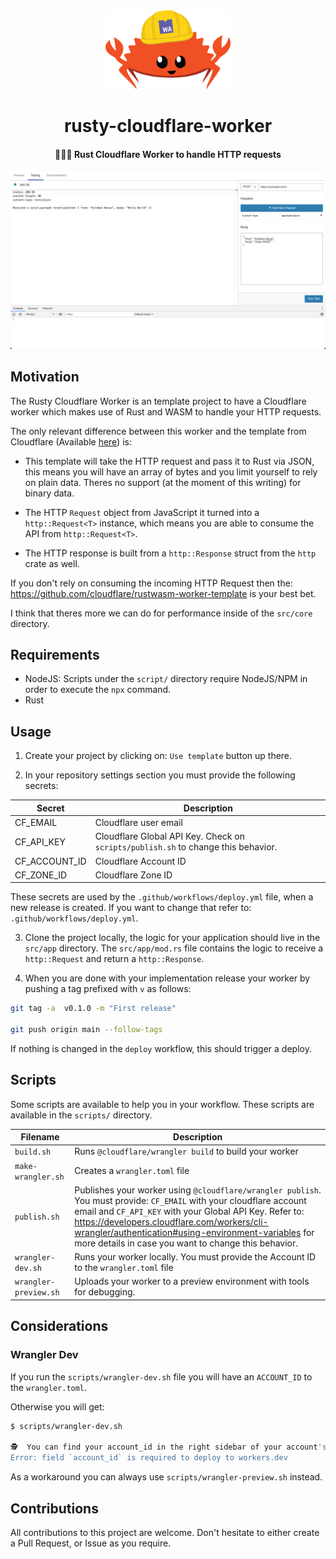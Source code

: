 <div>
  <div align="center" style="display: block; text-align: center;">
    <img src="./assets/ferris_wasm.png" width="200" />
  </div>
  <h1 align="center">rusty-cloudflare-worker</h1>
  <h4 align="center">👷🏻‍♂️ Rust Cloudflare Worker to handle HTTP requests</h4>
</div>

<div align="center">
  <img src="./assets/screenshot.png" width="700" />
</div>

## Motivation

The Rusty Cloudflare Worker is an template project to have a Cloudflare worker
which makes use of Rust and WASM to handle your HTTP requests.

The only relevant difference between this worker and the template from
Cloudflare (Available [here](https://github.com/cloudflare/rustwasm-worker-template)) is:

- This template will take the HTTP request and pass it to Rust via JSON, this
means you will have an array of bytes and you limit yourself to rely on plain
data. Theres no support (at the moment of this writing) for binary data.

- The HTTP `Request` object from JavaScript it turned into a `http::Request<T>`
instance, which means you are able to consume the API from `http::Request<T>`.

- The HTTP response is built from a `http::Response` struct from the `http`
crate as well.

If you don't rely on consuming the incoming HTTP Request then the:
https://github.com/cloudflare/rustwasm-worker-template is your best bet.

I think that theres more we can do for performance inside of the `src/core`
directory.

## Requirements

- NodeJS: Scripts under the `script/` directory require NodeJS/NPM in order to
execute the `npx` command.
- Rust

## Usage

1. Create your project by clicking on: `Use template` button up there.

2. In your repository settings section you must provide the following
secrets:

Secret | Description
--- | ---
CF_EMAIL | Cloudflare user email
CF_API_KEY | Cloudflare Global API Key. Check on `scripts/publish.sh` to change this behavior.
CF_ACCOUNT_ID | Cloudflare Account ID
CF_ZONE_ID | Cloudflare Zone ID

These secrets are used by the `.github/workflows/deploy.yml` file, when a new
release is created. If you want to change that refer to: `.github/workflows/deploy.yml`.

3. Clone the project locally, the logic for your application should live in
the `src/app` directory. The `src/app/mod.rs` file contains the logic to receive
a `http::Request` and return a `http::Response`.

4. When you are done with your implementation release your worker by pushing a
tag prefixed with `v` as follows:

```sh
git tag -a  v0.1.0 -m "First release"

git push origin main --follow-tags
```

If nothing is changed in the `deploy` workflow, this should trigger a deploy.

## Scripts

Some scripts are available to help you in your workflow. These scripts are
available in the `scripts/` directory.

Filename | Description
--- | ---
`build.sh` | Runs `@cloudflare/wrangler build` to build your worker
`make-wrangler.sh` | Creates a `wrangler.toml` file
`publish.sh` | Publishes your worker using `@cloudflare/wrangler publish`. You must provide: `CF_EMAIL` with your cloudflare account email and `CF_API_KEY` with your Global API Key. Refer to: https://developers.cloudflare.com/workers/cli-wrangler/authentication#using-environment-variables for more details in case you want to change this behavior.
`wrangler-dev.sh` | Runs your worker locally. You must provide the Account ID to the `wrangler.toml` file
`wrangler-preview.sh` | Uploads your worker to a preview environment with tools for debugging.

## Considerations

### Wrangler Dev

If you run the `scripts/wrangler-dev.sh` file you will have an `ACCOUNT_ID` to
the `wrangler.toml`.

Otherwise you will get:

```sh
$ scripts/wrangler-dev.sh

🕵️  You can find your account_id in the right sidebar of your account's Workers page
Error: field `account_id` is required to deploy to workers.dev
```

As a workaround you can always use `scripts/wrangler-preview.sh` instead.

## Contributions

All contributions to this project are welcome. Don't hesitate to either create
a Pull Request, or Issue as you require.
